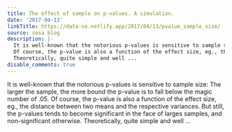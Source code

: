 ```yaml
---
title: The effect of sample on p-values. A simulation.
date: '2017-04-13'
linkTitle: https://data-se.netlify.app/2017/04/13/pvalue_sample_size/
source: sesa blog
description: |-
  It is well-known that the notorious p-values is sensitive to sample size: The larger the sample, the more bound the p-value is to fall below the magic number of .05.
  Of course, the p-value is also a function of the effect size, eg., the distance between two means and the respective variances. But still, the p-values tends to become significant in the face of larges samples, and non-significant otherwise.
  Theoretically, quite simple and well ...
disable_comments: true
---
```

It is well-known that the notorious p-values is sensitive to sample size: The larger the sample, the more bound the p-value is to fall below the magic number of .05.
Of course, the p-value is also a function of the effect size, eg., the distance between two means and the respective variances. But still, the p-values tends to become significant in the face of larges samples, and non-significant otherwise.
Theoretically, quite simple and well ...